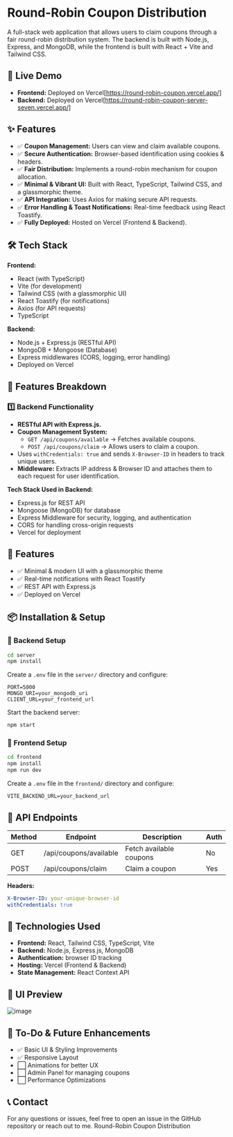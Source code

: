 # Round-Robin Coupon Distribution

A full-stack web application that allows users to claim coupons through a fair round-robin distribution system. The backend is built with Node.js, Express, and MongoDB, while the frontend is built with React + Vite and Tailwind CSS.

## 🚀 Live Demo

- **Frontend:** Deployed on Vercel[https://round-robin-coupon.vercel.app/]
- **Backend:** Deployed on Vercel[https://round-robin-coupon-server-seven.vercel.app/]

## ✨ Features

- ✅ **Coupon Management:** Users can view and claim available coupons.
- ✅ **Secure Authentication:** Browser-based identification using cookies & headers.
- ✅ **Fair Distribution:** Implements a round-robin mechanism for coupon allocation.
- ✅ **Minimal & Vibrant UI:** Built with React, TypeScript, Tailwind CSS, and a glassmorphic theme.
- ✅ **API Integration:** Uses Axios for making secure API requests.
- ✅ **Error Handling & Toast Notifications:** Real-time feedback using React Toastify.
- ✅ **Fully Deployed:** Hosted on Vercel (Frontend & Backend).

## 🛠 Tech Stack

**Frontend:**

- React (with TypeScript)
- Vite (for development)
- Tailwind CSS (with a glassmorphic UI)
- React Toastify (for notifications)
- Axios (for API requests)
- TypeScript

**Backend:**

- Node.js + Express.js (RESTful API)
- MongoDB + Mongoose (Database)
- Express middlewares (CORS, logging, error handling)
- Deployed on Vercel

## 📜 Features Breakdown

### 1️⃣ Backend Functionality

- **RESTful API with Express.js.**
- **Coupon Management System:**
    - `GET /api/coupons/available` → Fetches available coupons.
    - `POST /api/coupons/claim` → Allows users to claim a coupon.
- Uses `withCredentials: true` and sends `X-Browser-ID` in headers to track unique users.
- **Middleware:** Extracts IP address & Browser ID and attaches them to each request for user identification.

**Tech Stack Used in Backend:**

- Express.js for REST API
- Mongoose (MongoDB) for database
- Express Middleware for security, logging, and authentication
- CORS for handling cross-origin requests
- Vercel for deployment

## 📌 Features

- ✅ Minimal & modern UI with a glassmorphic theme
- ✅ Real-time notifications with React Toastify
- ✅ REST API with Express.js
- ✅ Deployed on Vercel

## 📦 Installation & Setup

### 🔹 Backend Setup

```sh
cd server
npm install
```

Create a `.env` file in the `server/` directory and configure:

```env
PORT=5000
MONGO_URI=your_mongodb_uri
CLIENT_URL=your_frontend_url
```

Start the backend server:

```sh
npm start
```

### 🔹 Frontend Setup

```sh
cd frontend
npm install
npm run dev
```

Create a `.env` file in the `frontend/` directory and configure:

```env
VITE_BACKEND_URL=your_backend_url
```

## 🎯 API Endpoints

| Method | Endpoint                | Description             | Auth |
|--------|-------------------------|-------------------------|------|
| GET    | /api/coupons/available  | Fetch available coupons | No   |
| POST   | /api/coupons/claim      | Claim a coupon          | Yes  |

**Headers:**

```yaml
X-Browser-ID: your-unique-browser-id
withCredentials: true
```

## 🌟 Technologies Used

- **Frontend:** React, Tailwind CSS, TypeScript, Vite
- **Backend:** Node.js, Express.js, MongoDB
- **Authentication:** browser ID tracking
- **Hosting:** Vercel (Frontend & Backend)
- **State Management:** React Context API

## 🎨 UI Preview

![image](https://github.com/user-attachments/assets/5f84a7ab-8a68-46c7-a170-8b2c7f2c1b6e)


## 📢 To-Do & Future Enhancements

- ✅ Basic UI & Styling Improvements
- ✅ Responsive Layout
- ⬜ Animations for better UX
- ⬜ Admin Panel for managing coupons
- ⬜ Performance Optimizations

## 📞 Contact

For any questions or issues, feel free to open an issue in the GitHub repository or reach out to me.️ Round-Robin Coupon Distribution
